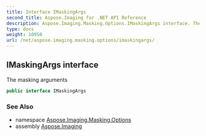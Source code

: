 ```yaml
---
title: Interface IMaskingArgs
second_title: Aspose.Imaging for .NET API Reference
description: Aspose.Imaging.Masking.Options.IMaskingArgs interface. The masking arguments
type: docs
weight: 10950
url: /net/aspose.imaging.masking.options/imaskingargs/
---
```

## IMaskingArgs interface

The masking arguments

```csharp
public interface IMaskingArgs
```

### See Also

* namespace [Aspose.Imaging.Masking.Options](../../aspose.imaging.masking.options/)
* assembly [Aspose.Imaging](../../)


